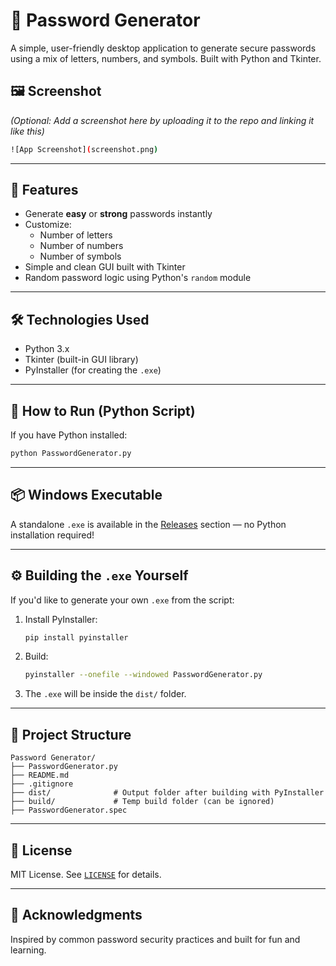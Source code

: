 # 🔐 Password Generator

A simple, user-friendly desktop application to generate secure passwords using a mix of letters, numbers, and symbols. Built with Python and Tkinter.

## 🖼️ Screenshot

*(Optional: Add a screenshot here by uploading it to the repo and linking it like this)*

```bash
![App Screenshot](screenshot.png)
```

---

## 🚀 Features

- Generate **easy** or **strong** passwords instantly
- Customize:
  - Number of letters
  - Number of numbers
  - Number of symbols
- Simple and clean GUI built with Tkinter
- Random password logic using Python's `random` module

---

## 🛠️ Technologies Used

- Python 3.x
- Tkinter (built-in GUI library)
- PyInstaller (for creating the `.exe`)

---

## 🧪 How to Run (Python Script)

If you have Python installed:

```bash
python PasswordGenerator.py
```

---

## 📦 Windows Executable

A standalone `.exe` is available in the [Releases](https://github.com/iazishan/Password-Generator/releases) section — no Python installation required!

---

## ⚙️ Building the `.exe` Yourself

If you'd like to generate your own `.exe` from the script:

1. Install PyInstaller:

   ```bash
   pip install pyinstaller
   ```

2. Build:

   ```bash
   pyinstaller --onefile --windowed PasswordGenerator.py
   ```

3. The `.exe` will be inside the `dist/` folder.

---

## 📂 Project Structure

```
Password Generator/
├── PasswordGenerator.py
├── README.md
├── .gitignore
├── dist/              # Output folder after building with PyInstaller
├── build/             # Temp build folder (can be ignored)
├── PasswordGenerator.spec
```

---

## 📄 License

MIT License. See [`LICENSE`](LICENSE) for details.

---

## 🙌 Acknowledgments

Inspired by common password security practices and built for fun and learning.
